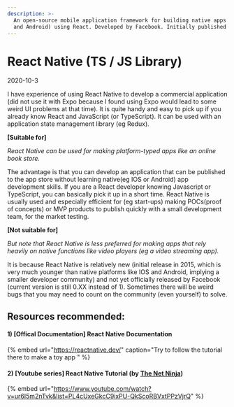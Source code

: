 ```yaml
---
description: >-
  An open-source mobile application framework for building native apps (eg IOS
  and Android) using React. Developed by Facebook. Initially published in 2015.
---
```


# React Native \(TS / JS Library\)

2020-10-3

I have experience of using React Native to develop a commercial application \(did not use it with Expo because I found using Expo would lead to some weird UI problems at that time\). It is quite handy and easy to pick up if you already know React and JavaScript \(or TypeScript\). It can be used with an application state management library \(eg Redux\).

**\[Suitable for\]** 

_React Native can be used for making platform-typed apps like an online book store._ 

The advantage is that you can develop an application that can be published to the app store without learning native\(eg IOS or Android\) app development skills. If you are a React developer knowing Javascript or TypeScript, you can basically pick it up in a short time. React Native is usually used and especially efficient for \(eg start-ups\) making POCs\(proof of concepts\) or MVP products to publish quickly with a small development team, for the market testing.

**\[Not suitable for\]** 

_But note that React Native is less preferred for making apps that rely heavily on native functions like video players \(eg a video streaming app\)._ 

It is because React Native is relatively new \(initial release in 2015, which is very much younger than native platforms like IOS and Android, implying a smaller developer community\) and not yet officially released by Facebook \(current version is still 0.XX instead of 1\). Sometimes there will be weird bugs that you may need to count on the community \(even yourself\) to solve.

## Resources recommended:

#### 1\) \[Offical Documentation\] React Native Documentation

{% embed url="https://reactnative.dev/" caption="Try to follow the tutorial there to make a toy app " %}

#### 2\) \[Youtube series\] React Native Tutorial \(by [The Net Ninja](https://www.youtube.com/channel/UCW5YeuERMmlnqo4oq8vwUpg)\)

{% embed url="https://www.youtube.com/watch?v=ur6I5m2nTvk&list=PL4cUxeGkcC9ixPU-QkScoRBVxtPPzVjrQ" %}





